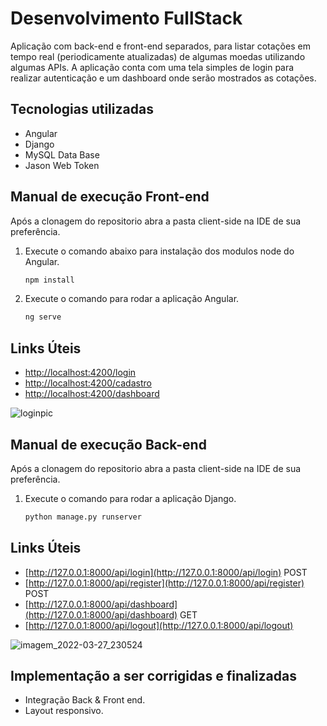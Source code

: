 # Desenvolvimento FullStack

Aplicação com back-end e front-end separados, para listar cotações em tempo real (periodicamente atualizadas) de algumas moedas utilizando algumas APIs. A aplicação conta com uma tela simples de login para realizar autenticação e um dashboard onde serão mostrados as cotações.

## Tecnologias utilizadas
 
 - Angular
 - Django
 - MySQL Data Base
 - Jason Web Token

## Manual de execução Front-end

Após a clonagem do repositorio abra a pasta client-side na IDE de sua preferência.

1. Execute o comando abaixo para instalação dos modulos node do Angular.
   ```bash
   npm install
   ```
2. Execute o comando para rodar a aplicação Angular.
   ```bash
   ng serve
   ```
## Links Úteis

- [http://localhost:4200/login](http://localhost:4200/login)
- [http://localhost:4200/cadastro](http://localhost:4200/cadastro)
- [http://localhost:4200/dashboard](http://localhost:4200/dashboard)

![loginpic](https://user-images.githubusercontent.com/40031501/160313112-9dfe617f-a5eb-4f4e-8823-99d2a1d4d0f0.png)

## Manual de execução Back-end

Após a clonagem do repositorio abra a pasta client-side na IDE de sua preferência.

1. Execute o comando para rodar a aplicação Django.
   ```bash
   python manage.py runserver
   ```
## Links Úteis

- [http://127.0.0.1:8000/api/login](http://127.0.0.1:8000/api/login) POST
- [http://127.0.0.1:8000/api/register](http://127.0.0.1:8000/api/register) POST
- [http://127.0.0.1:8000/api/dashboard](http://127.0.0.1:8000/api/dashboard) GET
- [http://127.0.0.1:8000/api/logout](http://127.0.0.1:8000/api/logout)

![imagem_2022-03-27_230524](https://user-images.githubusercontent.com/40031501/160314310-2f8e3599-7c49-4c5f-86e3-14806cf11d5f.png)

## Implementação a ser corrigidas e finalizadas

- Integração Back & Front end.
- Layout responsivo.
